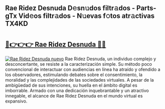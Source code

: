 ## Rae Ridez Desnuda D𝚎sn𝚞dos filtr𝚊dos - Parts-gTx Vid𝚎os filtr𝚊dos - N𝚞evas f𝚘tos atr𝚊ctivas TX4KD

# <h2><a href="http://mb18r6.tromn.icu/?c=Rae+Ridez+Desnuda">🔗👉👉👉 Rae Ridez Desnuda 🔗🔗</a></h2>

[![Rae Ridez Desnuda nuevo](https://i.imgur.com/pEAQMta.gif)](http://mb18r6.tromn.icu/?c=Rae+Ridez+Desnuda)
Rae Ridez Desnuda, un individuo complejo y desconcertante, se resiste a la caracterización simple. Su método poco convencional de interactuar con audiencias en línea ha atraído y ofendido a los observadores, estimulando debates sobre el consentimiento, la moralidad y las complejidades de las sociedades virtuales. A pesar de la ambigüedad de sus intenciones, su huella en el ámbito digital es imborrable. Armado con una dedicación inquebrantable y un atractivo innegable, el alcance de Rae Ridez Desnuda en el mundo virtual es expansivo.
